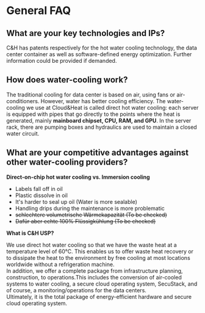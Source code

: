 # General FAQ

## What are your key technologies and IPs?

C&H has patents respectively for the hot water cooling technology, the data center container as well as software-defined energy optimization. Further information could be provided if demanded.

## How does water-cooling work?

The traditional cooling for data center is based on air, using fans or air-conditioners. However, water has better cooling efficiency. The water-cooling we use at Cloud&Heat is called direct hot water cooling: each server is equipped with pipes that go directly to the points where the heat is generated, mainly **mainboard chipset, CPU, RAM, and GPU**. In the server rack, there are pumping boxes and hydraulics are used to maintain a closed water circuit.

## What are your competitive advantages against other water-cooling providers?

**Direct-on-chip hot water cooling vs. Immersion cooling**

* Labels fall off in oil
* Plastic dissolve in oil
* It's harder to seal up oil \(Water is more sealable\)
* Handling drips during the maintenance is more problematic
* ~~schlechtere volumetrische Wärmekapazität \(To be checked\)~~
* ~~Dafür aber echte 100% Flüssigkühlung \(To be checked\)~~

**What is C&H USP?**

We use direct hot water cooling so that we have the waste heat at a temperature level of 60°C. This enables us to offer waste heat recovery or to dissipate the heat to the environment by free cooling at most locations worldwide without a refrigeration machine.  
In addition, we offer a complete package from infrastructure planning, construction, to operations.This includes the conversion of air-cooled systems to water cooling, a secure cloud operating system, SecuStack, and of course, a monitoring/operations for the data centers.  
Ultimately, it is the total package of energy-efficient hardware and secure cloud operating system.



